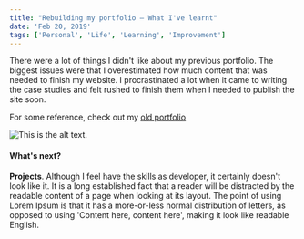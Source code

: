 ```yaml
---
title: "Rebuilding my portfolio — What I've learnt"
date: 'Feb 20, 2019'
tags: ['Personal', 'Life', 'Learning', 'Improvement']
---
```


<start>There were a lot of things</start> I didn't like about my previous portfolio. The biggest issues were that I overestimated how much content that was needed to finish my website. I procrastinated a lot when it came to writing the case studies and felt rushed to finish them when I needed to publish the site soon.

For some reference, check out my [old portfolio](https://www.google.com)

![This is the alt text.](https://cdn-images-1.medium.com/max/2000/1*Ld2IxU9Bh-4cCvYPW0TIig.png)

#### What's next?
**Projects**. Although I feel have the skills as developer, it certainly doesn't look like it.
It is a long established fact that a reader will be distracted by the readable
content of a page when looking at its layout. The point of using Lorem Ipsum
is that it has a more-or-less normal distribution of letters, as opposed to using
'Content here, content here', making it look like readable English. 